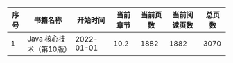 | 序号 | 书籍名称                | 开始时间   | 当前章节 | 当前页数 | 当前阅读页数 | 总页数 |
| ---- | ----------------------- | ---------- | -------- | -------- | ------------ | ------ |
| 1    | Java 核心技术（第10版） | 2022-01-01 | 10.2     | 1882     | 1882         | 3070   |

